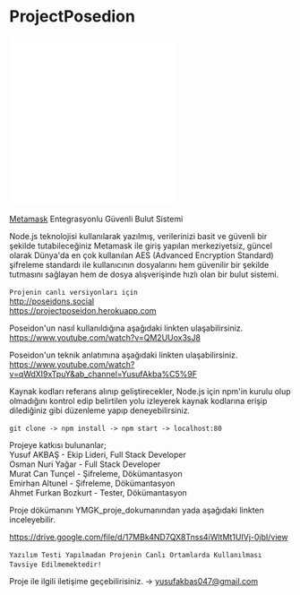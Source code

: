 # ProjectPosedion
![foto-gif](./public/image/homepage_gods.png)


[Metamask](https://metamask.io/download/) Entegrasyonlu Güvenli Bulut Sistemi


Node.js teknolojisi kullanılarak yazılmış, verilerinizi basit ve güvenli bir şekilde tutabileceğiniz Metamask ile giriş yapılan merkeziyetsiz, güncel olarak Dünya'da en çok kullanılan AES (Advanced Encryption Standard) şifreleme standardı ile kullanıcının dosyalarını hem güvenilir bir şekilde tutmasını sağlayan hem de dosya alışverişinde hızlı olan bir bulut sistemi.


`Projenin canlı versiyonları için`<br/>
http://poseidons.social<br/>
https://projectposeidon.herokuapp.com<br/>


Poseidon'un nasıl kullanıldığına aşağıdaki linkten ulaşabilirsiniz.<br/>
https://www.youtube.com/watch?v=QM2UUox3sJ8


Poseidon'un teknik anlatımına aşağıdaki linkten ulaşabilirsiniz.<br/>
https://www.youtube.com/watch?v=qWdXI9xTpuY&ab_channel=YusufAkba%C5%9F



Kaynak kodları referans alınıp geliştirecekler, Node.js için npm'in kurulu olup olmadığını kontrol edip belirtilen yolu izleyerek kaynak kodlarına erişip dilediğiniz gibi düzenleme yapıp deneyebilirsiniz. 

`git clone -> npm install -> npm start -> localhost:80`


Projeye katkısı bulunanlar;<br/>
Yusuf AKBAŞ - Ekip Lideri, Full Stack Developer<br/>
Osman Nuri Yağar - Full Stack Developer<br/>
Murat Can Tunçel - Şifreleme, Dökümantasyon<br/>
Emirhan Altunel - Şifreleme, Dökümantasyon<br/>
Ahmet Furkan Bozkurt - Tester, Dökümantasyon<br/>


Proje dökümanını YMGK_proje_dokumanından yada aşağıdaki linkten inceleyebilir.

https://drive.google.com/file/d/17MBk4ND7QX8Tnss4iWltMt1UIVj-0jbI/view <br/>


`Yazılım Testi Yapılmadan Projenin Canlı Ortamlarda Kullanılması Tavsiye Edilmemektedir!`<br />

Proje ile ilgili iletişime geçebilirisiniz.
-> yusufakbas047@gmail.com
